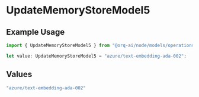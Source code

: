 # UpdateMemoryStoreModel5

## Example Usage

```typescript
import { UpdateMemoryStoreModel5 } from "@orq-ai/node/models/operations";

let value: UpdateMemoryStoreModel5 = "azure/text-embedding-ada-002";
```

## Values

```typescript
"azure/text-embedding-ada-002"
```